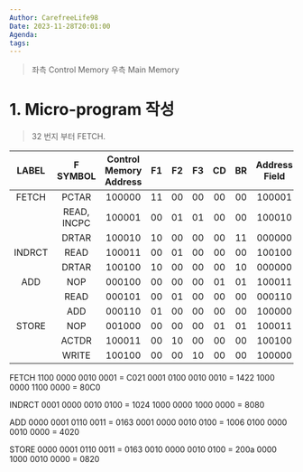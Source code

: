 ```yaml
---
Author: CarefreeLife98
Date: 2023-11-28T20:01:00
Agenda: 
tags:
---
```

> 좌측 Control Memory
> 우측 Main Memory

# 1. Micro-program 작성
> 32 번지 부터 FETCH.

|LABEL|F SYMBOL|Control Memory Address|F1|F2|F3|CD|BR|Address Field|
|:---:|:---:|:---:|:---:|:---:|:---:|:---:|:---:|:---:|
|FETCH|PCTAR|100000|11|00|00|00|00|100001|
||READ, INCPC|100001|00|01|01|00|00|100010|
||DRTAR|100010|10|00|00|00|11|000000|
|INDRCT|READ|100011|00|01|00|00|00|100100|
||DRTAR|100100|10|00|00|00|10|000000|
|ADD|NOP|000100|00|00|00|01|01|100011|
||READ|000101|00|01|00|00|00|000110|
||ADD|000110|01|00|00|00|00|100000|
|STORE|NOP|001000|00|00|00|01|01|100011|
||ACTDR|100011|00|10|00|00|00|100100|
||WRITE|100100|00|00|10|00|00|100000|


FETCH
1100 0000 0010 0001 = C021
0001 0100 0010 0010 = 1422 
1000 0000 1100 0000 = 80C0

INDRCT
0001 0000 0010 0100 = 1024
1000 0000 1000 0000 = 8080



ADD
0000 0001 0110 0011 = 0163
0001 0000 0010 0100 = 1006
0100 0000 0010 0000 = 4020

STORE
0000 0001 0110 0011 = 0163
0010 0000 0010 0100 = 200a
0000 1000 0010 0000 = 0820